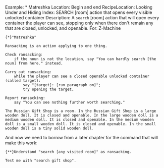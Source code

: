 Example: * Matreshka
Location: Begin and end
RecipeLocation: Looking Under and Hiding
Index: SEARCH [room] action that opens every visible unlocked container
Description: A ``search`` [room] action that will open every container the player can see, stopping only when there don't remain any that are closed, unlocked, and openable.
For: Z-Machine

  

``` inform7
{*}"Matreshka"

Ransacking is an action applying to one thing.

Check ransacking:
	if the noun is not the location, say "You can hardly search [the noun] from here." instead.

Carry out ransacking:
	while the player can see a closed openable unlocked container (called target):
		say "[target]: [run paragraph on]";
		try opening the target.

Report ransacking:
	say "You can see nothing further worth searching."

The Russian Gift Shop is a room. In the Russian Gift Shop is a large wooden doll. It is closed and openable. In the large wooden doll is a medium wooden doll. It is closed and openable. In the medium wooden doll is a small wooden doll. It is closed and openable. In the small wooden doll is a tiny solid wooden doll.
```

  
And now we need to borrow from a later chapter for the command that will make this work:

  

``` inform7
{**}Understand "search [any visited room]" as ransacking.

Test me with "search gift shop".
```

